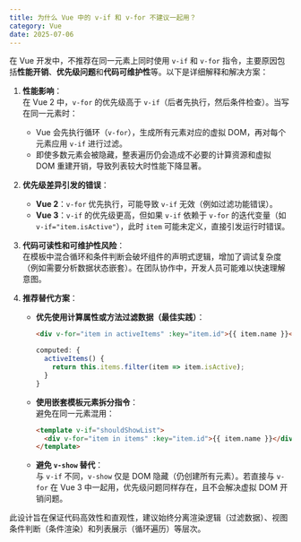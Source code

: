 ```yaml
---
title: 为什么 Vue 中的 v-if 和 v-for 不建议一起用？
category: Vue
date: 2025-07-06
---
```

在 Vue 开发中，不推荐在同一元素上同时使用 `v-if` 和 `v-for` 指令，主要原因包括**性能开销**、**优先级问题**和**代码可维护性**等。以下是详细解释和解决方案：

1. **性能影响**：  
   在 Vue 2 中，`v-for` 的优先级高于 `v-if`（后者先执行，然后条件检查）。当写在同一元素时：  
   - Vue 会先执行循环（`v-for`），生成所有元素对应的虚拟 DOM，再对每个元素应用 `v-if` 进行过滤。  
   - 即使多数元素会被隐藏，整表遍历仍会造成不必要的计算资源和虚拟 DOM 重建开销，导致列表较大时性能下降显著。

2. **优先级差异引发的错误**：  
   - **Vue 2**：`v-for` 优先执行，可能导致 `v-if` 无效（例如过滤功能错误）。  
   - **Vue 3**：`v-if` 的优先级更高，但如果 `v-if` 依赖于 `v-for` 的迭代变量（如`v-if="item.isActive"`），此时 `item` 可能未定义，直接引发运行时错误。

3. **代码可读性和可维护性风险**：  
   在模板中混合循环和条件判断会破坏组件的声明式逻辑，增加了调试复杂度（例如需要分析数据状态嵌套）。在团队协作中，开发人员可能难以快速理解意图。

4. **推荐替代方案**：  
   - **优先使用计算属性或方法过滤数据（最佳实践）**：  
     ```html
     <div v-for="item in activeItems" :key="item.id">{{ item.name }}</div>
     ```
     ```javascript
     computed: {
       activeItems() {
         return this.items.filter(item => item.isActive);
       }
     }
     ```
   - **使用嵌套模板元素拆分指令**：  
     避免在同一元素混用：
     ```html
     <template v-if="shouldShowList">
       <div v-for="item in items" :key="item.id">{{ item.name }}</div>
     </template>
     ```
   - **避免 `v-show` 替代**：  
     与 `v-if` 不同，`v-show` 仅是 DOM 隐藏（仍创建所有元素）。若直接与 `v-for` 在 Vue 3 中一起用，优先级问题同样存在，且不会解决虚拟 DOM 开销问题。

此设计旨在保证代码高效性和直观性，建议始终分离渲染逻辑（过滤数据）、视图条件判断（条件渲染）和列表展示（循环遍历）等层次。
